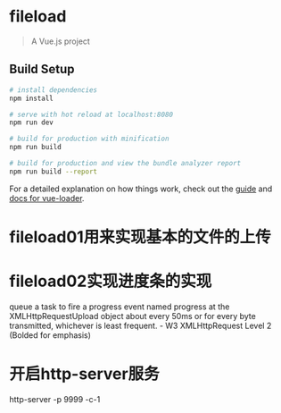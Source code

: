 # fileload

> A Vue.js project

## Build Setup

``` bash
# install dependencies
npm install

# serve with hot reload at localhost:8080
npm run dev

# build for production with minification
npm run build

# build for production and view the bundle analyzer report
npm run build --report
```

For a detailed explanation on how things work, check out the [guide](http://vuejs-templates.github.io/webpack/) and [docs for vue-loader](http://vuejs.github.io/vue-loader).

# fileload01用来实现基本的文件的上传
# fileload02实现进度条的实现
 queue a task to fire a progress event named progress at the XMLHttpRequestUpload object about every 50ms or for every byte transmitted, whichever is least frequent. - W3 XMLHttpRequest Level 2 (Bolded for emphasis)

# 开启http-server服务
http-server -p 9999 -c-1

